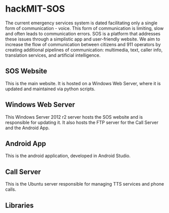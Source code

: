 # hackMIT-SOS

The current emergency services system is dated facilitating only a single form of communication - voice. This form of communication is limiting, slow and often leads to communication errors. SOS is a platform that addresses these issues through a simplistic app and user-friendly website. We aim to increase the flow of communication between citizens and 911 operators by creating additional pipelines of communication: multimedia, text, caller info, translation services, and artificial intelligence.

## SOS Website

This is the main website. It is hosted on a Windows Web Server, where it is updated and maintained via python scripts.

## Windows Web Server

This Windows Server 2012 r2 server hosts the SOS website and is responsible for updating it. It also hosts the FTP server for the Call Server and the Android App.

## Android App

This is the android application, developed in Android Studio.

## Call Server

This is the Ubuntu server responsible for managing TTS services and phone calls.

## Libraries

